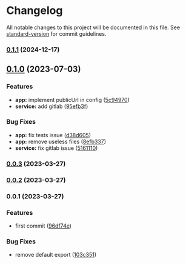 # Changelog

All notable changes to this project will be documented in this file. See [standard-version](https://github.com/conventional-changelog/standard-version) for commit guidelines.

### [0.1.1](https://github.com/mastermunj/username-checker/compare/v0.1.0...v0.1.1) (2024-12-17)

## [0.1.0](https://github.com/mastermunj/username-checker/compare/v0.0.3...v0.1.0) (2023-07-03)


### Features

* **app:** implement publicUrl in config ([5c94970](https://github.com/mastermunj/username-checker/commit/5c949703dd8e85758b473c37a4d0c3396888b87d))
* **service:** add gitlab ([95efb3f](https://github.com/mastermunj/username-checker/commit/95efb3f510ad47e671ce4af304984f4a7b5a2b12))


### Bug Fixes

* **app:** fix tests issue ([d38d605](https://github.com/mastermunj/username-checker/commit/d38d605cc18b505dc3b2f9491e4cebfed3a319c0))
* **app:** remove useless files ([8efb337](https://github.com/mastermunj/username-checker/commit/8efb3379fcaba1e51180be76ebc769fd32f49203))
* **service:** fix gitlab issue ([5161110](https://github.com/mastermunj/username-checker/commit/5161110531035756a25698105498dff748ac3c15))

### [0.0.3](https://github.com/mastermunj/username-checker/compare/v0.0.2...v0.0.3) (2023-03-27)

### [0.0.2](https://github.com/mastermunj/username-checker/compare/v0.0.1...v0.0.2) (2023-03-27)

### 0.0.1 (2023-03-27)


### Features

* first commit ([96df74e](https://github.com/mastermunj/username-checker/commit/96df74e85af58df55ffd7778d89198631a75598b))


### Bug Fixes

* remove default export ([103c351](https://github.com/mastermunj/username-checker/commit/103c351030bb5a612bb19b51ecd14414dd2c89ca))
